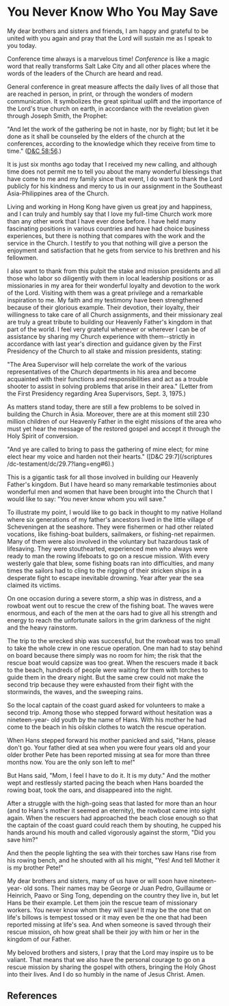 # You Never Know Who You May Save

My dear brothers and sisters and friends, I am happy and grateful to be united
with you again and pray that the Lord will sustain me as I speak to you today.

Conference time always is a marvelous time! _Conference_ is like a magic word
that really transforms Salt Lake City and all other places where the words of
the leaders of the Church are heard and read.

General conference in great measure affects the daily lives of all those that
are reached in person, in print, or through the wonders of modern
communication. It symbolizes the great spiritual uplift and the importance of
the Lord's true church on earth, in accordance with the revelation given
through Joseph Smith, the Prophet:

"And let the work of the gathering be not in haste, nor by flight; but let it
be done as it shall be counseled by the elders of the church at the
conferences, according to the knowledge which they receive from time to time."
([D&amp;C 58:56](/scriptures/dc-testament/dc/58.56?lang=eng#55).)

It is just six months ago today that I received my new calling, and although
time does not permit me to tell you about the many wonderful blessings that
have come to me and my family since that event, I do want to thank the Lord
publicly for his kindness and mercy to us in our assignment in the Southeast
Asia-Philippines area of the Church.

Living and working in Hong Kong have given us great joy and happiness, and I
can truly and humbly say that I love my full-time Church work more than any
other work that I have ever done before. I have held many fascinating
positions in various countries and have had choice business experiences, but
there is nothing that compares with the work and the service in the Church. I
testify to you that nothing will give a person the enjoyment and satisfaction
that he gets from service to his brethren and his fellowmen.

I also want to thank from this pulpit the stake and mission presidents and all
those who labor so diligently with them in local leadership positions or as
missionaries in my area for their wonderful loyalty and devotion to the work
of the Lord. Visiting with them was a great privilege and a remarkable
inspiration to me. My faith and my testimony have been strengthened because of
their glorious example. Their devotion, their loyalty, their willingness to
take care of all Church assignments, and their missionary zeal are truly a
great tribute to building our Heavenly Father's kingdom in that part of the
world. I feel very grateful whenever or wherever I can be of assistance by
sharing my Church experience with them--strictly in accordance with last
year's direction and guidance given by the First Presidency of the Church to
all stake and mission presidents, stating:

"The Area Supervisor will help correlate the work of the various
representatives of the Church departments in his area and become acquainted
with their functions and responsibilities and act as a trouble shooter to
assist in solving problems that arise in their area." (Letter from the First
Presidency regarding Area Supervisors, Sept. 3, 1975.)

As matters stand today, there are still a few problems to be solved in
building the Church in Asia. Moreover, there are at this moment still 230
million children of our Heavenly Father in the eight missions of the area who
must yet hear the message of the restored gospel and accept it through the
Holy Spirit of conversion.

"And ye are called to bring to pass the gathering of mine elect; for mine
elect hear my voice and harden not their hearts." ([D&amp;C 29:7](/scriptures
/dc-testament/dc/29.7?lang=eng#6).)

This is a gigantic task for all those involved in building our Heavenly
Father's kingdom. But I have heard so many remarkable testimonies about
wonderful men and women that have been brought into the Church that I would
like to say: "You never know whom you will save."

To illustrate my point, I would like to go back in thought to my native
Holland where six generations of my father's ancestors lived in the little
village of Scheveningen at the seashore. They were fishermen or had other
related vocations, like fishing-boat builders, sailmakers, or fishing-net
repairmen. Many of them were also involved in the voluntary but hazardous task
of lifesaving. They were stouthearted, experienced men who always were ready
to man the rowing lifeboats to go on a rescue mission. With every westerly
gale that blew, some fishing boats ran into difficulties, and many times the
sailors had to cling to the rigging of their stricken ships in a desperate
fight to escape inevitable drowning. Year after year the sea claimed its
victims.

On one occasion during a severe storm, a ship was in distress, and a rowboat
went out to rescue the crew of the fishing boat. The waves were enormous, and
each of the men at the oars had to give all his strength and energy to reach
the unfortunate sailors in the grim darkness of the night and the heavy
rainstorm.

The trip to the wrecked ship was successful, but the rowboat was too small to
take the whole crew in one rescue operation. One man had to stay behind on
board because there simply was no room for him; the risk that the rescue boat
would capsize was too great. When the rescuers made it back to the beach,
hundreds of people were waiting for them with torches to guide them in the
dreary night. But the same crew could not make the second trip because they
were exhausted from their fight with the stormwinds, the waves, and the
sweeping rains.

So the local captain of the coast guard asked for volunteers to make a second
trip. Among those who stepped forward without hesitation was a nineteen-year-
old youth by the name of Hans. With his mother he had come to the beach in his
oilskin clothes to watch the rescue operation.

When Hans stepped forward his mother panicked and said, "Hans, please don't
go. Your father died at sea when you were four years old and your older
brother Pete has been reported missing at sea for more than three months now.
You are the only son left to me!"

But Hans said, "Mom, I feel I have to do it. It is my duty." And the mother
wept and restlessly started pacing the beach when Hans boarded the rowing
boat, took the oars, and disappeared into the night.

After a struggle with the high-going seas that lasted for more than an hour
(and to Hans's mother it seemed an eternity), the rowboat came into sight
again. When the rescuers had approached the beach close enough so that the
captain of the coast guard could reach them by shouting, he cupped his hands
around his mouth and called vigorously against the storm, "Did you save him?"

And then the people lighting the sea with their torches saw Hans rise from his
rowing bench, and he shouted with all his might, "Yes! And tell Mother it is
my brother Pete!"

My dear brothers and sisters, many of us have or will soon have nineteen-year-
old sons. Their names may be George or Juan Pedro, Guillaume or Heinrich,
Paavo or Sing Tong, depending on the country they live in, but let Hans be
their example. Let them join the rescue team of missionary workers. You never
know whom they will save! It may be the one that on life's billows is tempest
tossed or it may even be the one that had been reported missing at life's sea.
And when someone is saved through their rescue mission, oh how great shall be
their joy with him or her in the kingdom of our Father.

My beloved brothers and sisters, I pray that the Lord may inspire us to be
valiant. That means that we also have the personal courage to go on a rescue
mission by sharing the gospel with others, bringing the Holy Ghost into their
lives. And I do so humbly in the name of Jesus Christ. Amen.

## References

